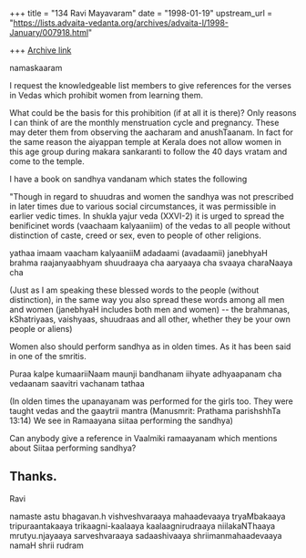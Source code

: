 +++
title = "134 Ravi Mayavaram"
date = "1998-01-19"
upstream_url = "https://lists.advaita-vedanta.org/archives/advaita-l/1998-January/007918.html"

+++
[Archive link](https://lists.advaita-vedanta.org/archives/advaita-l/1998-January/007918.html)

namaskaaram

 I request the knowledgeable list members to give references for the
verses in Vedas which prohibit women from learning them.


What could be the basis for this prohibition (if at all it is there)?
Only reasons I can think of are the monthly menstruation cycle and
pregnancy. These may deter them from observing the aacharam and
anushTaanam. In fact for the same reason the aiyappan temple at Kerala
does not allow women in this age group during makara sankaranti to
follow the 40 days vratam and come to the temple.

I have a book on sandhya vandanam which states the following

<begin quote>
"Though in regard to shuudras and women the sandhya was not prescribed
in later times due to various social circumstances, it was permissible
in earlier vedic times. In shukla yajur veda (XXVI-2) it is urged to
spread the benificinet words (vaachaam kalyaaniim) of the vedas to all
people  without distinction of caste, creed or sex, even to people of
other religions.

yathaa imaam vaacham kalyaaniiM adadaami (avadaamii) janebhyaH
brahma raajanyaabhyam shuudraaya cha aaryaaya cha svaaya charaNaaya cha

(Just as I am speaking these  blessed words to the people (without
distinction), in the same way you also spread these words among all
men and women (janebhyaH includes both men and women)
-- the brahmanas, kShatriyaas, vaishyaas, shuudraas and all other,
whether they be your own people or aliens)

Women also should perform sandhya  as in olden times. As it has been
said in one of the smritis.

Puraa kalpe kumaariiNaam maunji bandhanam iihyate
adhyaapanam cha vedaanam saavitri vachanam tathaa

(In olden times the upanayanam was performed  for the girls too. They
were  taught vedas and the gaaytrii mantra (Manusmrit: Prathama
parishshhTa 13:14) We see in Ramaayana siitaa performing the sandhya)

<end quote>

Can anybody give a reference in Vaalmiki ramaayanam which mentions
about Siitaa performing sandhya?

Thanks.
--
Ravi

namaste astu bhagavan.h vishveshvaraaya mahaadevaaya tryaMbakaaya
tripuraantakaaya trikaagni-kaalaaya kaalaagnirudraaya
niilakaNThaaya mrutyu.njayaaya sarveshvaraaya
sadaashivaaya shriimanmahaadevaaya namaH
                                 shrii rudram


